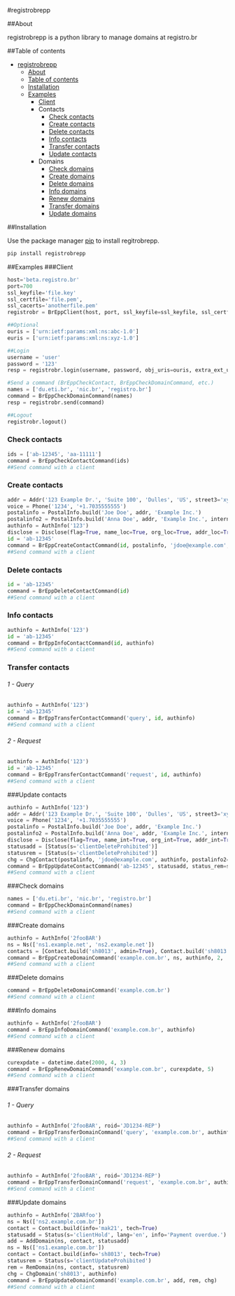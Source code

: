 #registrobrepp

##About

registrobrepp is a python library to manage domains at registro.br

##Table of contents

- [registrobrepp](#registrobrepp)
    * [About](#about)
    * [Table of contents](#table-of-contents)
    * [Installation](#installation)
    * [Examples](#examples)
        + [Client](#client)
        + Contacts
            + [Check contacts](#check-contacts)
            + [Create contacts](#create-contacts)
            + [Delete contacts](#delete-contacts)
            + [Info contacts](#info-contacts)
            + [Transfer contacts](#transfer-contacts)
            + [Update contacts](#update-contacts)
        + Domains
            + [Check domains](#check-domains)
            + [Create domains](#create-domains)
            + [Delete domains](#delete-domains)
            + [Info domains](#info-domains)
            + [Renew domains](#renew-domains)
            + [Transfer domains](#transfer-domains)
            + [Update domains](#update-domains)
        
##Installation

Use the package manager [pip](https://pip.pypa.io/en/stable/) to install regitrobrepp.

```bash
pip install registrobrepp
```

##Examples
###Client
```python
host='beta.registro.br'
port=700
ssl_keyfile='file.key'
ssl_certfile='file.pem', 
ssl_cacerts='anotherfile.pem'
registrobr = BrEppClient(host, port, ssl_keyfile=ssl_keyfile, ssl_certfile=ssl_certfile, ssl_cacerts=ssl_cacerts)

##Optional
ouris = ['urn:ietf:params:xml:ns:abc-1.0']
euris = ['urn:ietf:params:xml:ns:xyz-1.0']

##Login
username = 'user'
password = '123'
resp = registrobr.login(username, password, obj_uris=ouris, extra_ext_uris=euris)

#Send a command (BrEppCheckContact, BrEppCheckDomainCommand, etc.)
names = ['du.eti.br', 'nic.br', 'registro.br']
command = BrEppCheckDomainCommand(names)
resp = registrobr.send(command)

##Logout
registrobr.logout()
```

### Check contacts
```python
ids = ['ab-12345', 'aa-11111']
command = BrEppCheckContactCommand(ids)
##Send command with a client
```
### Create contacts
```python
addr = Addr('123 Example Dr.', 'Suite 100', 'Dulles', 'US', street3='xyz', sp='VA', pc='20166-6503')
voice = Phone('1234', '+1.7035555555')
postalinfo = PostalInfo.build('Joe Doe', addr, 'Example Inc.')
postalinfo2 = PostalInfo.build('Anna Doe', addr, 'Example Inc.', international=True)
authinfo = AuthInfo('123')
disclose = Disclose(flag=True, name_loc=True, org_loc=True, addr_loc=True, voice=True, fax=True, email=True)
id = 'ab-12345'
command = BrEppCreateContactCommand(id, postalinfo, 'jdoe@example.com', authinfo, postalinfo2=postalinfo2, voice=voice, disclose=disclose)
##Send command with a client
```
### Delete contacts
```python
id = 'ab-12345'
command = BrEppDeleteContactCommand(id)
##Send command with a client
```
### Info contacts
```python
authinfo = AuthInfo('123')
id = 'ab-12345'
command = BrEppInfoContactCommand(id, authinfo)
##Send command with a client
```
### Transfer contacts
###### 1 - Query
```python
authinfo = AuthInfo('123')
id = 'ab-12345'
command = BrEppTransferContactCommand('query', id, authinfo)
##Send command with a client
```
###### 2 - Request
```python
authinfo = AuthInfo('123')
id = 'ab-12345'
command = BrEppTransferContactCommand('request', id, authinfo)
##Send command with a client
```
###Update contacts
```python
authinfo = AuthInfo('123')
addr = Addr('123 Example Dr.', 'Suite 100', 'Dulles', 'US', street3='xyz', sp='VA', pc='20166-6503')
voice = Phone('1234', '+1.7035555555')
postalinfo = PostalInfo.build('Joe Doe', addr, 'Example Inc.')
postalinfo2 = PostalInfo.build('Anna Doe', addr, 'Example Inc.', international=True)
disclose = Disclose(flag=True, name_int=True, org_int=True, addr_int=True, voice=True, fax=True, email=True)
statusadd = [Status(s='clientDeleteProhibited')]
statusrem = [Status(s='clientDeleteProhibited')]
chg = ChgContact(postalinfo, 'jdoe@example.com', authinfo, postalinfo2=postalinfo2, voice=voice, disclose=disclose)
command = BrEppUpdateContactCommand('ab-12345', statusadd, status_rem=statusrem, chg=chg)
##Send command with a client
```

###Check domains
```python
names = ['du.eti.br', 'nic.br', 'registro.br']
command = BrEppCheckDomainCommand(names)
##Send command with a client
```
###Create domains
```python
authinfo = AuthInfo('2fooBAR')
ns = Ns(['ns1.example.net', 'ns2.example.net'])
contacts = [Contact.build('sh8013', admin=True), Contact.build('sh8013', tech=True)]
command = BrEppCreateDomainCommand('example.com.br', ns, authinfo, 2, 'y', 'jd1234', contacts)
##Send command with a client
```
###Delete domains
```python
command = BrEppDeleteDomainCommand('example.com.br')
##Send command with a client
```
###Info domains
```python
authinfo = AuthInfo('2fooBAR')
command = BrEppInfoDomainCommand('example.com.br', authinfo)
##Send command with a client
```
###Renew domains
```python
curexpdate = datetime.date(2000, 4, 3)
command = BrEppRenewDomainCommand('example.com.br', curexpdate, 5)
##Send command with a client
```
###Transfer domains
###### 1 - Query
```python
authinfo = AuthInfo('2fooBAR', roid='JD1234-REP')
command = BrEppTransferDomainCommand('query', 'example.com.br', authinfo)
##Send command with a client
```
###### 2 - Request
```python
authinfo = AuthInfo('2fooBAR', roid='JD1234-REP')
command = BrEppTransferDomainCommand('request', 'example.com.br', authinfo, period=1)
##Send command with a client
```
###Update domains
```python
authinfo = AuthInfo('2BARfoo')
ns = Ns(['ns2.example.com.br'])
contact = Contact.build(info='mak21', tech=True)
statusadd = Status(s='clientHold', lang='en', info='Payment overdue.')
add = AddDomain(ns, contact, statusadd)
ns = Ns(['ns1.example.com.br'])
contact = Contact.build(info='sh8013', tech=True)
statusrem = Status(s='clientUpdateProhibited')
rem = RemDomain(ns, contact, statusrem)
chg = ChgDomain('sh8013', authinfo)
command = BrEppUpdateDomainCommand('example.com.br', add, rem, chg)
##Send command with a client
```